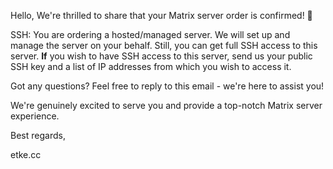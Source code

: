 Hello,
We're thrilled to share that your Matrix server order is confirmed! 🎉

SSH: You are ordering a hosted/managed server. We will set up and manage the server on your behalf. Still, you can get full SSH access to this server. **If** you wish to have SSH access to this server, send us your public SSH key and a list of IP addresses from which you wish to access it.

Got any questions? Feel free to reply to this email - we're here to assist you!

We're genuinely excited to serve you and provide a top-notch Matrix server experience.

Best regards,

etke.cc